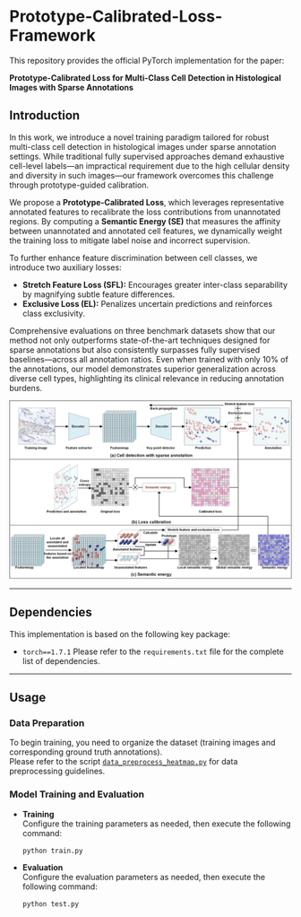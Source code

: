 # Prototype-Calibrated-Loss-Framework

This repository provides the official PyTorch implementation for the paper:

**Prototype-Calibrated Loss for Multi-Class Cell Detection in Histological Images with Sparse Annotations**

## Introduction
In this work, we introduce a novel training paradigm tailored for robust multi-class cell detection in histological images under sparse annotation settings. While traditional fully supervised approaches demand exhaustive cell-level labels—an impractical requirement due to the high cellular density and diversity in such images—our framework overcomes this challenge through prototype-guided calibration.

We propose a **Prototype-Calibrated Loss**, which leverages representative annotated features to recalibrate the loss contributions from unannotated regions. By computing a **Semantic Energy (SE)** that measures the affinity between unannotated and annotated cell features, we dynamically weight the training loss to mitigate label noise and incorrect supervision.

To further enhance feature discrimination between cell classes, we introduce two auxiliary losses:
- **Stretch Feature Loss (SFL):** Encourages greater inter-class separability by magnifying subtle feature differences.
- **Exclusive Loss (EL):** Penalizes uncertain predictions and reinforces class exclusivity.

Comprehensive evaluations on three benchmark datasets show that our method not only outperforms state-of-the-art techniques designed for sparse annotations but also consistently surpasses fully supervised baselines—across all annotation ratios. Even when trained with only 10% of the annotations, our model demonstrates superior generalization across diverse cell types, highlighting its clinical relevance in reducing annotation burdens.

![Method Overview](img/method.png)

---

## Dependencies

This implementation is based on the following key package:

- `torch==1.7.1`
Please refer to the `requirements.txt` file for the complete list of dependencies.
---

## Usage

### Data Preparation

To begin training, you need to organize the dataset (training images and corresponding ground truth annotations).  
Please refer to the script [`data_preprocess_heatmap.py`](./data_preprocess_heatmap.py) for data preprocessing guidelines.

### Model Training and Evaluation

- **Training**  
  Configure the training parameters as needed, then execute the following command:  
  ```bash
  python train.py
- **Evaluation**  
  Configure the evaluation parameters as needed, then execute the following command:  
  ```bash
  python test.py
